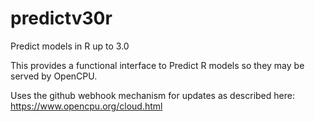 # predictv30r
Predict models in R up to 3.0

This provides a functional interface to Predict R models so they may be served by OpenCPU.

Uses the github webhook mechanism for updates as described here: https://www.opencpu.org/cloud.html

